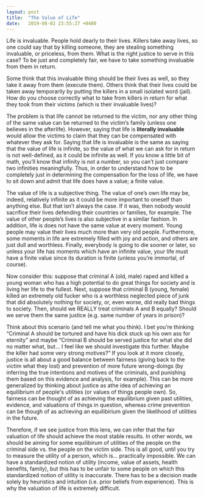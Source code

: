 ```yaml
---
layout: post
title:  "The Value of Life"
date:   2019-08-02 23:55:27 +0400
---
```


Life is invaluable. People hold dearly to their lives. Killers take away lives, so one could say that by killing someone, they are stealing something invaluable, or priceless, from them. What is the right justice to serve in this case? To be just and completely fair, we have to take something invaluable from them in return.

Some think that this invaluable thing should be their lives as well, so they take it away from them (execute them). Others think that their lives could be taken away temporarily by putting the killers in a small isolated word (jail). How do you choose correctly what to take from killers in return for what they took from their victims (which is their invaluable lives)?

The problem is that life cannot be returned to the victim, nor any other thing of the same value can be returned to the victim’s family (unless one believes in the afterlife). However, saying that life is **literally invaluable** would allow the victims to claim that they can be compensated with whatever they ask for. Saying that life is invaluable is the same as saying that the value of life is infinite, so the value of what we can ask for in return is not well-defined, as it could be infinite as well. If you know a little bit of math, you’ll know that infinity is not a number, so you can’t just compare two infinities meaningfully. Thus, in order to understand how to be completely just in determining the compensation for the loss of life, we have to sit down and admit that life does have a value; a finite value.

The value of life is a subjective thing. The value of one’s own life may be, indeed, relatively infinite as it could be more important to oneself than anything else. But that isn’t always the case. If it was, then nobody would sacrifice their lives defending their countries or families, for example. The value of other people’s lives is also subjective in a similar fashion. In addition, life is does not have the same value at every moment. Young people may value their lives much more than very old people. Furthermore, some moments in life are extremely filled with joy and action, and others are just dull and worthless. Finally, everybody is going to die sooner or later, so unless your life has moments which have an infinite value, your life must have a finite value since its duration is finite (unless you’re immortal, of course).

Now consider this: suppose that criminal A (old, male) raped and killed a young woman who has a high potential to do great things for society and is living her life to the fullest. Next, suppose that criminal B (young, female) killed an extremely old fucker who is a worthless neglected piece of junk that did absolutely nothing for society, or, even worse, did really bad things to society. Then, should we REALLY treat criminals A and B equally? Should we serve them the same justice (e.g. same number of years in prison)?

Think about this scenario (and tell me what you think). I bet you’re thinking “Criminal A should be tortured and have his dick stuck up his own ass for eternity” and maybe “Criminal B should be served justice for what she did no matter what, but… I feel like we should investigate this further. Maybe the killer had some very strong motives?” If you look at it more closely, justice is all about a good balance between fairness (giving back to the victim what they lost) and prevention of more future wrong-doings (by inferring the true intentions and motives of the criminals, and punishing them based on this evidence and analysis, for example). This can be more generalized by thinking about justice as athe idea of achieving an equilibrium of people's utilities (or values of things people own). So, fairness can be thought of as achieving the equilibrium given past utilities, evidence, and valuations of things in question, whereas crime prevention can be though of as achieving an equilibirium given the likelihood of utilities in the future.

Therefore, if we see justice from this lens, we can infer that the fair valuation of life should achieve the most stable results. In other words, we should be aiming for some equilibirum of utilities of the people on the criminal side vs. the people on the victim side. This is all good, until you try to measure the utility of a person, which is… practically impossible. We can have a standardized notion of utility (income, value of assets, health benefits, family), but this has to be unfair to some people on which this standardized notion of utility is inaccurate. There has to be a decision made solely by heuristics and intuition (i.e. prior beliefs from experience). This is why the valuation of life is extremely difficult.
